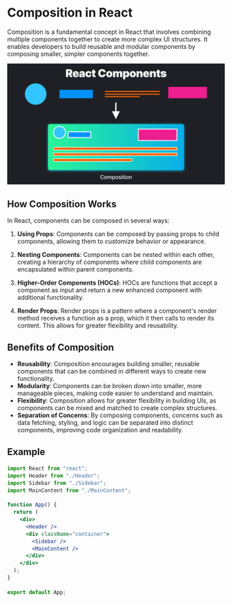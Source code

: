# Composition in React

Composition is a fundamental concept in React that involves combining multiple components together to create more complex UI structures. It enables developers to build reusable and modular components by composing smaller, simpler components together.

![composition](../../img/react-components@1.5x.svg)

## How Composition Works

In React, components can be composed in several ways:

1. **Using Props**: Components can be composed by passing props to child components, allowing them to customize behavior or appearance.

2. **Nesting Components**: Components can be nested within each other, creating a hierarchy of components where child components are encapsulated within parent components.

3. **Higher-Order Components (HOCs)**: HOCs are functions that accept a component as input and return a new enhanced component with additional functionality.

4. **Render Props**: Render props is a pattern where a component's render method receives a function as a prop, which it then calls to render its content. This allows for greater flexibility and reusability.

## Benefits of Composition

- **Reusability**: Composition encourages building smaller, reusable components that can be combined in different ways to create new functionality.
- **Modularity**: Components can be broken down into smaller, more manageable pieces, making code easier to understand and maintain.
- **Flexibility**: Composition allows for greater flexibility in building UIs, as components can be mixed and matched to create complex structures.
- **Separation of Concerns**: By composing components, concerns such as data fetching, styling, and logic can be separated into distinct components, improving code organization and readability.

## Example

```jsx
import React from "react";
import Header from "./Header";
import Sidebar from "./Sidebar";
import MainContent from "./MainContent";

function App() {
  return (
    <div>
      <Header />
      <div className="container">
        <Sidebar />
        <MainContent />
      </div>
    </div>
  );
}

export default App;
```

